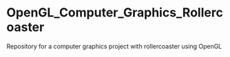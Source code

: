# OpenGL_Computer_Graphics_Rollercoaster
Repository for a computer graphics project with rollercoaster using OpenGL
